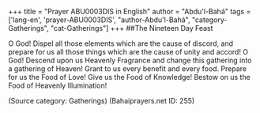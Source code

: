+++
title = "Prayer ABU0003DIS in English"
author = "Abdu'l-Bahá"
tags = ['lang-en', 'prayer-ABU0003DIS', "author-Abdu'l-Bahá", "category-Gatherings", "cat-Gatherings"]
+++
##The Nineteen Day Feast


O God!  Dispel all those elements which are the cause of discord, and prepare for us all those things which are the cause of unity and accord!  O God!  Descend upon us Heavenly Fragrance and change this gathering into a gathering of Heaven!  Grant to us every benefit and every food.  Prepare for us the Food of Love!  Give us the Food of Knowledge!  Bestow on us the Food of Heavenly Illumination!

(Source category: Gatherings)
(Bahaiprayers.net ID: 255)

